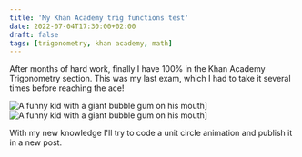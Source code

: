 ```yaml
---
title: 'My Khan Academy trig functions test'
date: 2022-07-04T17:30:00+02:00
draft: false
tags: [trigonometry, khan academy, math]
---
```


After months of hard work, finally I have 100% in the Khan Academy Trigonometry section. This was my last exam, which I had to take it several times before reaching the ace!

<div class="align-stuff">
<img style="margin:0; max-height:100vh" src="/joji_fx/images/post04/unit-test-trig-0.jpg" alt="A funny kid with a giant bubble gum on his mouth]">
<img style="margin:0; max-height:100vh" src="/joji_fx/images/post04/unit-test-trig-1.jpg" alt="A funny kid with a giant bubble gum on his mouth]">
</div>

With my new knowledge I'll try to code a unit circle animation and publish it in a new post.
